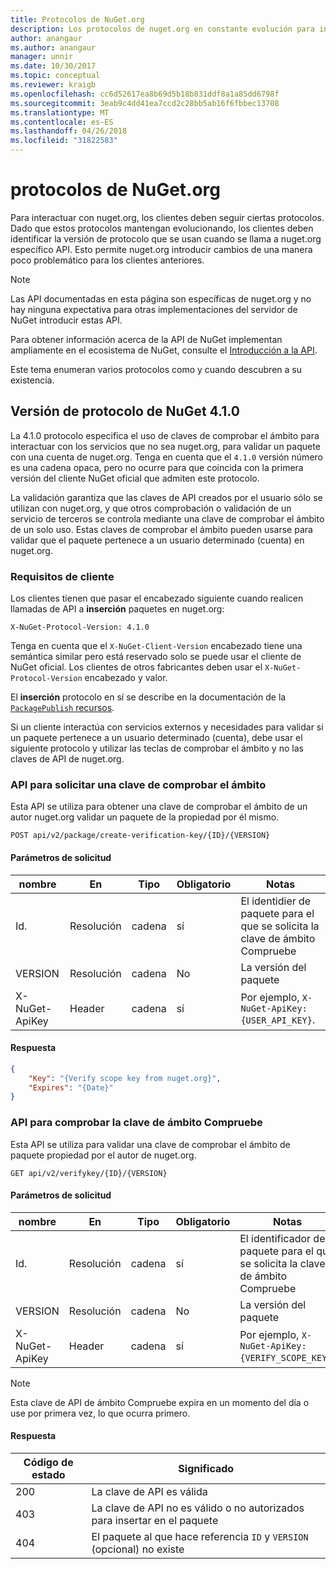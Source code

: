 ```yaml
---
title: Protocolos de NuGet.org
description: Los protocolos de nuget.org en constante evolución para interactuar con los clientes de NuGet.
author: anangaur
ms.author: anangaur
manager: unnir
ms.date: 10/30/2017
ms.topic: conceptual
ms.reviewer: kraigb
ms.openlocfilehash: cc6d52617ea8b69d5b18b831ddf8a1a85dd6798f
ms.sourcegitcommit: 3eab9c4dd41ea7ccd2c28bb5ab16f6fbbec13708
ms.translationtype: MT
ms.contentlocale: es-ES
ms.lasthandoff: 04/26/2018
ms.locfileid: "31822583"
---
```

# <a name="nugetorg-protocols"></a>protocolos de NuGet.org

Para interactuar con nuget.org, los clientes deben seguir ciertas protocolos. Dado que estos protocolos mantengan evolucionando, los clientes deben identificar la versión de protocolo que se usan cuando se llama a nuget.org específico API. Esto permite nuget.org introducir cambios de una manera poco problemático para los clientes anteriores.

> [!Note]
> Las API documentadas en esta página son específicas de nuget.org y no hay ninguna expectativa para otras implementaciones del servidor de NuGet introducir estas API. 

Para obtener información acerca de la API de NuGet implementan ampliamente en el ecosistema de NuGet, consulte el [Introducción a la API](overview.md).

Este tema enumeran varios protocolos como y cuando descubren a su existencia.

## <a name="nuget-protocol-version-410"></a>Versión de protocolo de NuGet 4.1.0

La 4.1.0 protocolo especifica el uso de claves de comprobar el ámbito para interactuar con los servicios que no sea nuget.org, para validar un paquete con una cuenta de nuget.org. Tenga en cuenta que el `4.1.0` versión número es una cadena opaca, pero no ocurre para que coincida con la primera versión del cliente NuGet oficial que admiten este protocolo.

La validación garantiza que las claves de API creados por el usuario sólo se utilizan con nuget.org, y que otros comprobación o validación de un servicio de terceros se controla mediante una clave de comprobar el ámbito de un solo uso. Estas claves de comprobar el ámbito pueden usarse para validar que el paquete pertenece a un usuario determinado (cuenta) en nuget.org.

### <a name="client-requirement"></a>Requisitos de cliente

Los clientes tienen que pasar el encabezado siguiente cuando realicen llamadas de API a **inserción** paquetes en nuget.org:

    X-NuGet-Protocol-Version: 4.1.0

Tenga en cuenta que el `X-NuGet-Client-Version` encabezado tiene una semántica similar pero está reservado solo se puede usar el cliente de NuGet oficial. Los clientes de otros fabricantes deben usar el `X-NuGet-Protocol-Version` encabezado y valor.

El **inserción** protocolo en sí se describe en la documentación de la [ `PackagePublish` recursos](package-publish-resource.md).

Si un cliente interactúa con servicios externos y necesidades para validar si un paquete pertenece a un usuario determinado (cuenta), debe usar el siguiente protocolo y utilizar las teclas de comprobar el ámbito y no las claves de API de nuget.org.

### <a name="api-to-request-a-verify-scope-key"></a>API para solicitar una clave de comprobar el ámbito

Esta API se utiliza para obtener una clave de comprobar el ámbito de un autor nuget.org validar un paquete de la propiedad por él mismo.

    POST api/v2/package/create-verification-key/{ID}/{VERSION}

#### <a name="request-parameters"></a>Parámetros de solicitud

nombre           | En     | Tipo   | Obligatorio | Notas
-------------- | ------ | ------ | -------- | -----
Id.             | Resolución    | cadena | sí      | El identidier de paquete para el que se solicita la clave de ámbito Compruebe
VERSION        | Resolución    | cadena | No       | La versión del paquete
X-NuGet-ApiKey | Header | cadena | sí      | Por ejemplo, `X-NuGet-ApiKey: {USER_API_KEY}`.

#### <a name="response"></a>Respuesta

```json
{
    "Key": "{Verify scope key from nuget.org}",
    "Expires": "{Date}"
}
```

### <a name="api-to-verify-the-verify-scope-key"></a>API para comprobar la clave de ámbito Compruebe

Esta API se utiliza para validar una clave de comprobar el ámbito de paquete propiedad por el autor de nuget.org.

    GET api/v2/verifykey/{ID}/{VERSION}

#### <a name="request-parameters"></a>Parámetros de solicitud

nombre           | En     | Tipo   | Obligatorio | Notas
-------------  | ------ | ------ | -------- | -----
Id.             | Resolución    | cadena | sí      | El identificador de paquete para el que se solicita la clave de ámbito Compruebe
VERSION        | Resolución    | cadena | No       | La versión del paquete
X-NuGet-ApiKey | Header | cadena | sí      | Por ejemplo, `X-NuGet-ApiKey: {VERIFY_SCOPE_KEY}`.

> [!Note]
> Esta clave de API de ámbito Compruebe expira en un momento del día o use por primera vez, lo que ocurra primero.

#### <a name="response"></a>Respuesta

Código de estado | Significado
----------- | -------
200         | La clave de API es válida
403         | La clave de API no es válido o no autorizados para insertar en el paquete
404         | El paquete al que hace referencia `ID` y `VERSION` (opcional) no existe
